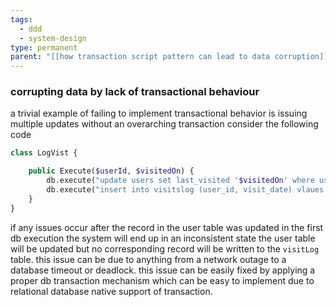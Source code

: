 ```yaml
---
tags:
  - ddd
  - system-design
type: permanent
parent: "[[how transaction script pattern can lead to data corruption]]"
---
```


### corrupting data by lack of transactional behaviour
a trivial example of failing to implement transactional behavior is issuing multiple updates without an overarching transaction consider the following code

```PHP
class LogVist {

	public Execute($userId, $visitedOn) {
		db.execute("update users set last_visited '$visitedOn' where user_id='$userId'")
		db.execute("insert into visitslog (user_id, visit_date) vlaues ('$userId', '$visitedOn')")
	}
}
```

if any issues occur after the record in the user table was updated in the first db execution the system will end up in an inconsistent state the user table will be updated but no corresponding record will be written to the `visitLog` table. this issue can be due to anything from a network outage to a database timeout or deadlock. this issue can be easily fixed by applying a proper db transaction mechanism which can be easy to implement due to relational database native support of transaction.
